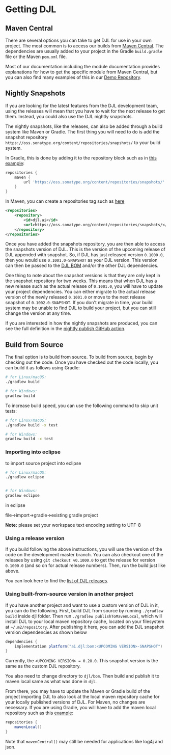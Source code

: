 # Getting DJL

## Maven Central

There are several options you can take to get DJL for use in your own project. The most common is to access our builds from [Maven Central](https://mvnrepository.com/artifact/ai.djl). The dependencies are usually added to your project in the Gradle `build.gradle` file or the Maven `pom.xml` file.

Most of our documentation including the module documentation provides explanations for how to get the specific module from Maven Central, but you can also find many examples of this in our [Demo Repository](https://github.com/deepjavalibrary/djl-demo).

## Nightly Snapshots
  
If you are looking for the latest features from the DJL development team, using the releases will mean that you have to wait for the next release to get them. Instead, you could also use the DJL nightly snapshots.

The nightly snapshots, like the releases, can also be added through a build system like Maven or Gradle. The first thing you will need to do is add the snapshot repository `https://oss.sonatype.org/content/repositories/snapshots/` to your build system.

In Gradle, this is done by adding it to the repository block such as in [this example](https://github.com/deepjavalibrary/djl-serving/blob/master/build.gradle#L23):

```groovy
repositories {
    maven {
        url 'https://oss.sonatype.org/content/repositories/snapshots/'
    }
}
```

In Maven, you can create a repositories tag such as [here](https://github.com/deepjavalibrary/djl/blob/master/examples/pom.xml#L17)

```xml
<repositories>
    <repository>
        <id>djl.ai</id>
        <url>https://oss.sonatype.org/content/repositories/snapshots/</url>
    </repository>
</repositories>

```

Once you have added the snapshots repository, you are then able to access the snapshots version of DJL. This is the version of the upcoming release of DJL appended with snapshot. So, if DJL has just released version `0.1000.0`, then you would use `0.1001.0-SNAPSHOT` as your DJL version. This version can then be passed to the [DJL BOM](../bom/README.md) and/or the other DJL dependencies.

One thing to note about the snapshot versions is that they are only kept in the snapshot repository for two weeks. This means that when DJL has a new release such as the actual release of `0.1001.0`, you will have to update your project dependencies. You can either migrate to the actual release version of the newly released `0.1001.0` or move to the next release snapshot of `0.1002.0-SNAPSHOT`. If you don't migrate in time, your build system may be unable to find DJL to build your project, but you can still change the version at any time.

If you are interested in how the nightly snapshots are produced, you can see the full definition in the [nightly publish GitHub action](https://github.com/deepjavalibrary/djl/blob/master/.github/workflows/nightly_publish.yml).

## Build from Source

The final option is to build from source.
To build from source, begin by checking out the code.
Once you have checked out the code locally, you can build it as follows using Gradle:

```sh
# for Linux/macOS:
./gradlew build

# for Windows:
gradlew build
```

To increase build speed, you can use the following command to skip unit tests:

```sh
# for Linux/macOS:
./gradlew build -x test

# for Windows:
gradlew build -x test
```

### Importing into eclipse

to import source project into eclipse

```sh
# for Linux/macOS:
./gradlew eclipse


# for Windows:
gradlew eclipse

```

in eclipse 

file->import->gradle->existing gradle project

**Note:** please set your workspace text encoding setting to UTF-8

### Using a release version

If you build following the above instructions, you will use the version of the code on the development master branch. You can also checkout one of the releases by using `git checkout v0.1000.0` to get the release for version `0.1000.0` (and so on for actual release numbers). Then, run the build just like above.

You can look here to find the [list of DJL releases](https://github.com/deepjavalibrary/djl/releases).

### Using built-from-source version in another project

If you have another project and want to use a custom version of DJL in it, you can do the following. First, build DJL from source by running `./gradlew build` inside djl folder. Then run `./gradlew publishToMavenLocal`, which will install DJL to your local maven repository cache, located on your filesystem at `~/.m2/repository`. After publishing it here, you can add the DJL snapshot version dependencies as shown below 

```groovy
dependencies {
    implementation platform("ai.djl:bom:<UPCOMING VERSION>-SNAPSHOT")
}
```
Currently, the `<UPCOMING VERSION> = 0.28.0`.
This snapshot version is the same as the custom DJL repository. 

You also need to change directory to `djl/bom`. Then build and publish it to maven local same as what was done in `djl`.

From there, you may have to update the Maven or Gradle build of the project importing DJL to also look at the local maven repository cache for your locally published versions of DJL. For Maven, no changes are necessary. If you are using Gradle, you will have to add the maven local repository such as this [example](https://github.com/deepjavalibrary/djl-demo/blob/135c969d66d98d1672852e53a37e52ca1da3e325/pneumonia-detection/build.gradle#L11):

```groovy
repositories {
    mavenLocal()
}
```

Note that `mavenCentral()` may still be needed for applications like log4j and json.